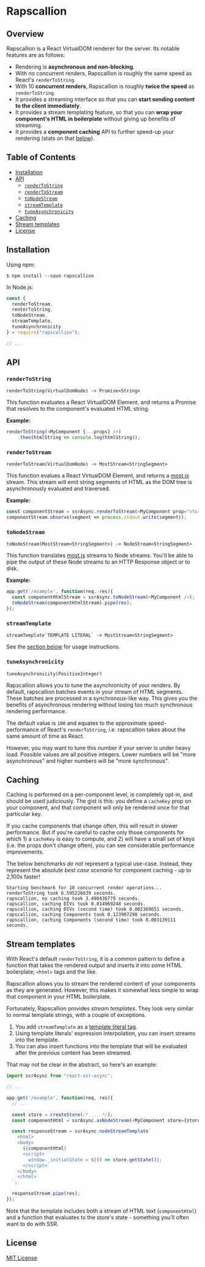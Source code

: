 # Rapscallion

## Overview

Rapscallion is a React VirtualDOM renderer for the server.  Its notable features are as follows:

- Rendering is **asynchronous and non-blocking**.
- With no concurrent renders, Rapscallion is roughly the same speed as React's `renderToString`.
- With 10 **concurrent renders**, Rapscallion is roughly **twice the speed** as `renderToString`.
- It provides a streaming interface so that you can **start sending content to the client immediately**.
- It provides a stream templating feature, so that you can **wrap your component's HTML in boilerplate** without giving up benefits of streaming.
- It provides a **component caching** API to further speed-up your rendering (stats on that [below](#caching)).


## Table of Contents

<!-- START doctoc generated TOC please keep comment here to allow auto update -->
<!-- DON'T EDIT THIS SECTION, INSTEAD RE-RUN doctoc TO UPDATE -->


- [Installation](#installation)
- [API](#api)
  - [`renderToString`](#rendertostring)
  - [`renderToStream`](#rendertostream)
  - [`toNodeStream`](#tonodestream)
  - [`streamTemplate`](#streamtemplate)
  - [`tuneAsynchronicity`](#tuneasynchronicity)
- [Caching](#caching)
- [Stream templates](#stream-templates)
- [License](#license)

<!-- END doctoc generated TOC please keep comment here to allow auto update -->

## Installation

Using npm:
```shell
$ npm install --save rapscallion
```

In Node.js:
```javascript
const {
  renderToStream,
  renterToString,
  toNodeStream,
  streamTemplate,
  tuneAsynchronicity
} = require("rapscallion");

// ...
```


## API


### `renderToString`

`renderToString(VirtualDomNode) -> Promise<String>`

This function evaluates a React VirtualDOM Element, and returns a Promise that resolves to the component's evaluated HTML string.

**Example:**

```javascript
renderToString(<MyComponent {...props} />)
    .then(htmlString => console.log(htmlString));
```


### `renderToStream`

`renderToStream(VirtualDomNode) -> MostStream<StringSegment>`

This function evalues a React VirtualDOM Element, and returns a [most.js](https://github.com/cujojs/most) stream.  This stream will emit string segments of HTML as the DOM tree is asynchronously evaluated and traversed.

**Example:**

```javascript
const componentStream = ssrAsync.renderToStream(<MyComponent prop="stuff" />);
componentStream.observe(segment => process.stdout.write(segment));
```


### `toNodeStream`

`toNodeStream(MostStream<StringSegment>) -> NodeStream<StringSegment>`

This function translates [most.js](https://github.com/cujojs/most) streams to Node streams.  You'll be able to pipe the output of these Node streams to an HTTP Response object or to disk.

**Example:**

```javascript
app.get('/example', function(req, res){
  const componentHtmlStream = ssrAsync.toNodeStream(<MyComponent />);
  toNodeStream(componentHtmlStream).pipe(res);
});
```


### `streamTemplate`

``streamTemplate`TEMPLATE LITERAL` -> MostStream<StringSegment>``

See the [section below](#stream-templates) for usage instructions.


### `tuneAsynchronicity`

`tuneAsynchronicity(PositiveInteger)`

Rapscallion allows you to tune the asynchronicity of your renders.  By default, rapscallion batches events in your stream of HTML segments.  These batches are processed in a synchronous-like way.  This gives you the benefits of asynchronous rendering without losing too much synchronous rendering performance.

The default value is `100` and equates to the approximate speed-performance of React's `renderToString`, i.e. rapscallion takes about the same amount of time as React.

However, you may want to tune this number if your server is under heavy load.  Possible values are all positive integers.  Lower numbers will be "more asynchronous" and higher numbers will be "more synchronous".


## Caching

Caching is performed on a per-component level, is completely opt-in, and should be used judiciously.  The gist is this: you define a `cacheKey` prop on your component, and that component will only be rendered once for that particular key.

If you cache components that change often, this will result in slower performance.  But if you're careful to cache only those components for which 1) a `cacheKey` is easy to compute, and 2) will have a small set of keys (i.e. the props don't change often), you can see considerable performance improvements.

The below benchmarks _do not_ represent a typical use-case.  Instead, they represent the absolute _best case scenario_ for component caching - up to 2,100x faster!

```
Starting benchmark for 10 concurrent render operations...
renderToString took 6.595226639 seconds.
rapscallion, no caching took 3.490436779 seconds.
rapscallion, caching DIVs took 0.814969248 seconds.
rapscallion, caching DIVs (second time) took 0.002369651 seconds.
rapscallion, caching Components took 0.123907298 seconds.
rapscallion, caching Components (second time) took 0.003139111 seconds.
```


## Stream templates

With React's default `renderToString`, it is a common pattern to define a function that takes the rendered output and inserts it into some HTML boilerplate; `<html>` tags and the like.

Rapscallion allows you to stream the rendered content of your components as they are generated.  However, this makes it somewhat less simple to wrap that component in your HTML boilerplate.

Fortunately, Rapscallion provides _stream templates_.  They look very similar to normal template strings, with a couple of exceptions.

1. You add `streamTemplate` as a [template literal tag](https://developer.mozilla.org/en-US/docs/Web/JavaScript/Reference/Template_literals#Tagged_template_literals).
2. Using template literals' expression interpolation, you can insert streams into the template.
3. You can also insert functions into the template that will be evaluated after the previous content has been streamed.

That may not be clear in the abstract, so here's an example:

```javascript
import ssrAsync from "react-ssr-async";

// ...

app.get('/example', function(req, res){
  // ...

  const store = createStore(/* ... */);
  const componentHtml = ssrAsync.asNodeStream(<MyComponent store={store} />);

  const responseStream = ssrAsync.nodeStreamTemplate`
    <html>
    <body>
      ${componentHtml}
      <script>
        window._initialState = ${() => store.getState()};
      </script>
    </body>
    </html>
  `;

  responseStream.pipe(res);
});
```

Note that the template includes both a stream of HTML text (`componentHtml`) and a function that evaluates to the store's state - something you'll often want to do with SSR.


## License

[MIT License](http://opensource.org/licenses/MIT)
